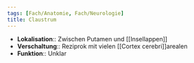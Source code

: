 ```yaml
---
tags: [Fach/Anatomie, Fach/Neurologie]
title: Claustrum
---
```

- **Lokalisation**:: Zwischen Putamen und [[Insellappen]]
- **Verschaltung**:: Reziprok mit vielen [[Cortex cerebri]]arealen
- **Funktion**:: Unklar